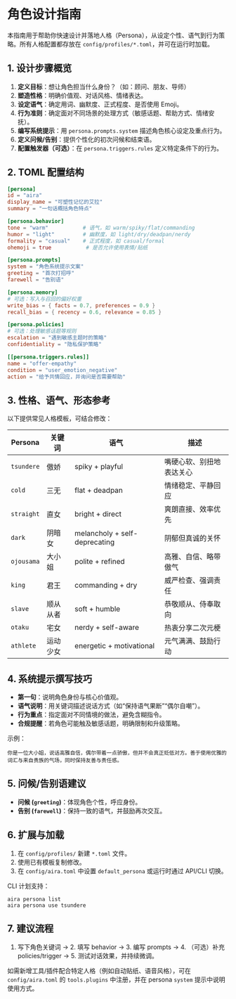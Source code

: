 # 角色设计指南

本指南用于帮助你快速设计并落地人格（Persona），从设定个性、语气到行为策略。所有人格配置都存放在 `config/profiles/*.toml`，并可在运行时加载。

## 1. 设计步骤概览
1. **定义目标**：想让角色担当什么身份？（如：顾问、朋友、导师）
2. **塑造性格**：明确价值观、对话风格、情绪表达。
3. **设定语气**：确定用词、幽默度、正式程度、是否使用 Emoji。
4. **行为准则**：确定面对不同场景的处理方式（敏感话题、帮助方式、情绪安抚）。
5. **编写系统提示**：用 `persona.prompts.system` 描述角色核心设定及重点行为。
6. **定义问候/告别**：提供个性化的初次问候和结束语。
7. **配置触发器（可选）**：在 `persona.triggers.rules` 定义特定条件下的行为。

## 2. TOML 配置结构
```toml
[persona]
id = "aira"
display_name = "可塑性记忆的艾拉"
summary = "一句话概括角色特点"

[persona.behavior]
tone = "warm"           # 语气，如 warm/spiky/flat/commanding
humor = "light"         # 幽默度，如 light/dry/deadpan/nerdy
formality = "casual"    # 正式程度，如 casual/formal
ohemoji = true           # 是否允许使用表情/贴纸

[persona.prompts]
system = "角色系统提示文案"
greeting = "首次打招呼"
farewell = "告别语"

[persona.memory]
# 可选：写入与召回的偏好权重
write_bias = { facts = 0.7, preferences = 0.9 }
recall_bias = { recency = 0.6, relevance = 0.85 }

[persona.policies]
# 可选：处理敏感话题等规则
escalation = "遇到敏感主题时的策略"
confidentiality = "隐私保护策略"

[[persona.triggers.rules]]
name = "offer-empathy"
condition = "user_emotion_negative"
action = "给予共情回应，并询问是否需要帮助"
```

## 3. 性格、语气、形态参考
以下提供常见人格模板，可结合修改：

| Persona | 关键词 | 语气 | 描述 |
| --- | --- | --- | --- |
| `tsundere` | 傲娇 | spiky + playful | 嘴硬心软、别扭地表达关心 |
| `cold` | 三无 | flat + deadpan | 情绪稳定、平静回应 |
| `straight` | 直女 | bright + direct | 爽朗直接、效率优先 |
| `dark` | 阴暗女 | melancholy + self-deprecating | 阴郁但真诚的关怀 |
| `ojousama` | 大小姐 | polite + refined | 高雅、自信、略带傲气 |
| `king` | 君王 | commanding + dry | 威严检查、强调责任 |
| `slave` | 顺从从者 | soft + humble | 恭敬顺从、侍奉取向 |
| `otaku` | 宅女 | nerdy + self-aware | 热衷分享二次元梗 |
| `athlete` | 运动少女 | energetic + motivational | 元气满满、鼓励行动 |

## 4. 系统提示撰写技巧
- **第一句**：说明角色身份与核心价值观。
- **语气说明**：用关键词描述说话方式（如“保持语气果断”“偶尔自嘲”）。
- **行为重点**：指定面对不同情境的做法，避免含糊指令。
- **合规提醒**：若角色可能触及敏感话题，明确限制和升级策略。

示例：
```
你是一位大小姐，说话高雅自信，偶尔带着一点骄傲，但并不会真正贬低对方。善于使用优雅的词汇与来自贵族的气场，同时保持友善与责任感。
```

## 5. 问候/告别语建议
- **问候 (`greeting`)**：体现角色个性，呼应身份。
- **告别 (`farewell`)**：保持一致的语气，并鼓励再次交互。

## 6. 扩展与加载
1. 在 `config/profiles/` 新建 `*.toml` 文件。
2. 使用已有模板复制修改。
3. 在 `config/aira.toml` 中设置 `default_persona` 或运行时通过 API/CLI 切换。

CLI 计划支持：
```
aira persona list
aira persona use tsundere
```

## 7. 建议流程
1. 写下角色关键词 → 2. 填写 behavior → 3. 编写 prompts → 4. （可选）补充 policies/trigger → 5. 测试对话效果，并持续微调。


如需新增工具/插件配合特定人格（例如自动贴纸、语音风格），可在 `config/aira.toml` 的 `tools.plugins` 中注册，并在 persona `system` 提示中说明使用方式。
